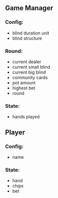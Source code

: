 ## Game Manager

### Config:

-   blind duration unit
-   blind structure

### Round:

-   current dealer
-   current small blind
-   current big blind
-   community cards
-   pot amount
-   highest bet
-   round

### State:

-   hands played

## Player

### Config:

-   name

### State:

-   hand
-   chips
-   bet
